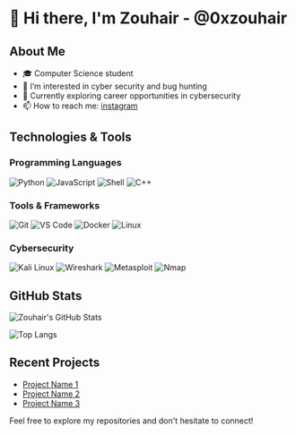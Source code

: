 # 👋 Hi there, I'm Zouhair - @0xzouhair

## About Me

- 🎓 Computer Science student
- 👾 I’m interested in cyber security and bug hunting
- 💼 Currently exploring career opportunities in cybersecurity
- 📫 How to reach me: [instagram](https://www.instagram.com/0x_zouhair/) 

## Technologies & Tools

### Programming Languages

![Python](https://img.shields.io/badge/Python-%2314354C.svg?style=flat-square&logo=python&logoColor=white)
![JavaScript](https://img.shields.io/badge/JavaScript-%23323330.svg?style=flat-square&logo=javascript&logoColor=%23F7DF1E)
![Shell](https://img.shields.io/badge/Shell-%232c3e50.svg?style=flat-square&logo=gnu-bash&logoColor=white)
![C++](https://img.shields.io/badge/C++-%2300599C.svg?style=flat-square&logo=c%2B%2B&ogoColor=white)

### Tools & Frameworks

![Git](https://img.shields.io/badge/Git-%23F05032.svg?style=flat-square&logo=git&logoColor=white)
![VS Code](https://img.shields.io/badge/VS%20Code-%23007ACC.svg?style=flat-square&logo=visual-studio-code&logoColor=white)
![Docker](https://img.shields.io/badge/Docker-%230db7ed.svg?style=flat-square&logo=docker&logoColor=white)
![Linux](https://img.shields.io/badge/Linux-%23FCC624.svg?style=flat-square&logo=linux&logoColor=black)

### Cybersecurity

![Kali Linux](https://img.shields.io/badge/Kali%20Linux-%23313131.svg?style=flat-square&logo=kali-linux&logoColor=green)
![Wireshark](https://img.shields.io/badge/Wireshark-%23121011.svg?style=flat-square&logo=wireshark&logoColor=green)
![Metasploit](https://img.shields.io/badge/Metasploit-%235C2D91.svg?style=flat-square&logo=metasploit&logoColor=green)
![Nmap](https://img.shields.io/badge/Nmap-%#7D8C8D.svg?style=flat-square&logo=nmap&logoColor=green)

## GitHub Stats

![Zouhair's GitHub Stats](https://github-readme-stats.vercel.app/api?username=0xzouhair&show_icons=true&hide_title=true&hide_border=true&count_private=true&theme=radical)

![Top Langs](https://github-readme-stats.vercel.app/api/top-langs/?username=0xzouhair&layout=compact&hide_border=true&theme=radical)

## Recent Projects

- [Project Name 1](https://github.com/0xzouhair/project1)
- [Project Name 2](https://github.com/0xzouhair/project2)
- [Project Name 3](https://github.com/0xzouhair/project3)

Feel free to explore my repositories and don't hesitate to connect!
